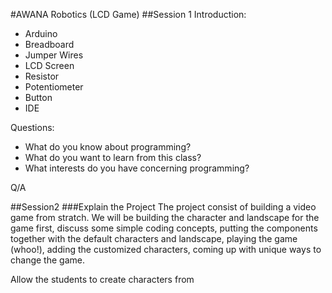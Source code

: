 #AWANA Robotics (LCD Game)
##Session 1
Introduction:
* Arduino
* Breadboard
* Jumper Wires
* LCD Screen
* Resistor
* Potentiometer
* Button
* IDE

Questions:
* What do you know about programming?
* What do you want to learn from this class?
* What interests do you have concerning programming?

Q/A

##Session2
###Explain the Project
The project consist of building a video game from stratch.  We will be building the character and landscape for the game first, discuss some simple coding concepts, putting the components together with the default characters and landscape, playing the game (whoo!), adding the customized characters, coming up with unique ways to change the game.

Allow the students to create characters from 
